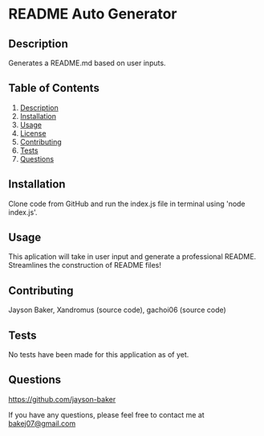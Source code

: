 # README Auto Generator

## Description

Generates a README.md based on user inputs.

## Table of Contents

1. [Description](#description)
2. [Installation](#installation)
3. [Usage](#usage)
4. [License](#license)
5. [Contributing](#contributing)
6. [Tests](#tests)
7. [Questions](#questions)

## Installation

Clone code from GitHub and run the index.js file in terminal using 'node index.js'.

## Usage

This aplication will take in user input and generate a professional README. Streamlines the construction of README files!

## Contributing

Jayson Baker, Xandromus (source code), gachoi06 (source code)

## Tests

No tests have been made for this application as of yet.

## Questions

https://github.com/jayson-baker

If you have any questions, please feel free to contact me at bakej07@gmail.com
